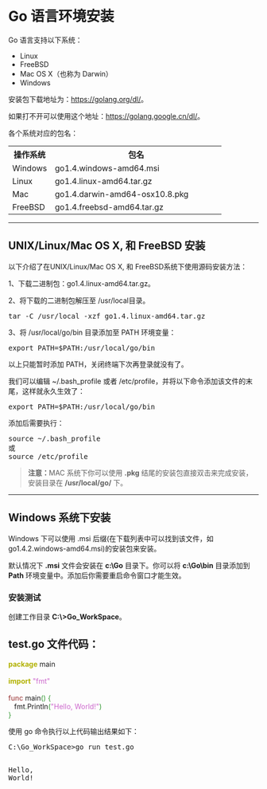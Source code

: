 
# Go 语言环境安装
<p>Go 语言支持以下系统：</p>
<ul>
<li>Linux</li>
<li>FreeBSD</li>
<li>Mac OS X（也称为 Darwin）</li>
<li>Windows</li>
</ul><p>
安装包下载地址为：<a target="_blank" href="https://golang.org/dl/" rel="noopener noreferrer">https://golang.org/dl/</a>。</p>
<p>如果打不开可以使用这个地址：<a href="https://golang.google.cn/dl/" rel="noopener noreferrer" target="_blank">https://golang.google.cn/dl/</a>。</p>
<p>各个系统对应的包名：</p>
<table class="reference">
<tbody><tr><th style="width:20%">操作系统</th><th>包名</th></tr>
<tr><td>Windows</td><td>go1.4.windows-amd64.msi</td></tr>
<tr><td>Linux</td><td>go1.4.linux-amd64.tar.gz</td></tr>
<tr><td>Mac</td><td>go1.4.darwin-amd64-osx10.8.pkg</td></tr>
<tr><td>FreeBSD</td><td>go1.4.freebsd-amd64.tar.gz</td></tr>
</tbody></table>

<hr>
<h2>UNIX/Linux/Mac OS X, 和 FreeBSD 安装</h2>
<p>以下介绍了在UNIX/Linux/Mac OS X, 和 FreeBSD系统下使用源码安装方法：</p>
<p>1、下载二进制包：go1.4.linux-amd64.tar.gz。</p>
<p>2、将下载的二进制包解压至 /usr/local目录。</p>
<pre class="prettyprint prettyprinted" style=""><span class="pln">tar </span><span class="pun">-</span><span class="pln">C </span><span class="pun">/</span><span class="pln">usr</span><span class="pun">/</span><span class="kwd">local</span><span class="pln"> </span><span class="pun">-</span><span class="pln">xzf go1</span><span class="pun">.</span><span class="lit">4.linux</span><span class="pun">-</span><span class="pln">amd64</span><span class="pun">.</span><span class="pln">tar</span><span class="pun">.</span><span class="pln">gz</span></pre>
<p>3、将 /usr/local/go/bin  目录添加至 PATH 环境变量：</p>
<pre class="prettyprint prettyprinted" style=""><span class="kwd">export</span><span class="pln"> PATH</span><span class="pun">=</span><span class="pln">$PATH</span><span class="pun">:</span><span class="str">/usr/</span><span class="kwd">local</span><span class="pun">/</span><span class="pln">go</span><span class="pun">/</span><span class="pln">bin</span></pre>
<p>以上只能暂时添加 PATH，关闭终端下次再登录就没有了。</p>
<p>我们可以编辑 ~/.bash_profile 或者 /etc/profile，并将以下命令添加该文件的末尾，这样就永久生效了：</p>

<pre class="prettyprint prettyprinted" style=""><span class="kwd">export</span><span class="pln"> PATH</span><span class="pun">=</span><span class="pln">$PATH</span><span class="pun">:</span><span class="str">/usr/</span><span class="kwd">local</span><span class="pun">/</span><span class="pln">go</span><span class="pun">/</span><span class="pln">bin</span></pre>
<p>添加后需要执行：</p>
<pre class="prettyprint prettyprinted" style=""><span class="pln">source </span><span class="pun">~/.</span><span class="pln">bash_profile
</span><span class="pun">或</span><span class="pln">
source </span><span class="pun">/</span><span class="pln">etc</span><span class="pun">/</span><span class="pln">profile</span></pre>
<blockquote><p><strong>注意：</strong>MAC 系统下你可以使用 <strong>.pkg</strong> 结尾的安装包直接双击来完成安装，安装目录在 <strong>/usr/local/go/</strong> 下。</p></blockquote>


<hr>
<h2>Windows 系统下安装</h2>
<p>Windows 下可以使用 .msi 后缀(在下载列表中可以找到该文件，如go1.4.2.windows-amd64.msi)的安装包来安装。</p>
<p>默认情况下 <strong>.msi</strong> 文件会安装在 <strong>c:\Go</strong> 目录下。你可以将 <strong>c:\Go\bin</strong> 目录添加到 <strong>Path</strong> 环境变量中。添加后你需要重启命令窗口才能生效。</p>

<h3>安装测试</h3>
<p>创建工作目录  <strong>C:\&gt;Go_WorkSpace</strong>。</p>

<div class="example"><h2 class="example">test.go 文件代码：</h2><div class="example_code">

<span style="color: #b1b100; font-weight: bold;">package</span> main<br>
<br>
<span style="color: #b1b100; font-weight: bold;">import</span> <span style="color: #cc66cc;">"fmt"</span><br>
<br>
<span style="color: #993333;">func</span> main<span style="color: #339933;">()</span> <span style="color: #339933;">{</span><br>
&nbsp; &nbsp;fmt<span style="color: #339933;">.</span>Println<span style="color: #339933;">(</span><span style="color: #cc66cc;">"Hello, World!"</span><span style="color: #339933;">)</span><br>
<span style="color: #339933;">}</span><br>
</div></div>


<p>使用 go 命令执行以上代码输出结果如下：</p>
<pre class="prettyprint prettyprinted" style=""><span class="pln">C</span><span class="pun">:</span><span class="pln">\Go_WorkSpace</span><span class="pun">&gt;</span><span class="pln">go run test</span><span class="pun">.</span><span class="pln">go

</span><span class="typ">Hello</span><span class="pun">,</span><span class="pln"> </span><span class="typ">World</span><span class="pun">!</span></pre>			<!-- 其他扩展 -->
